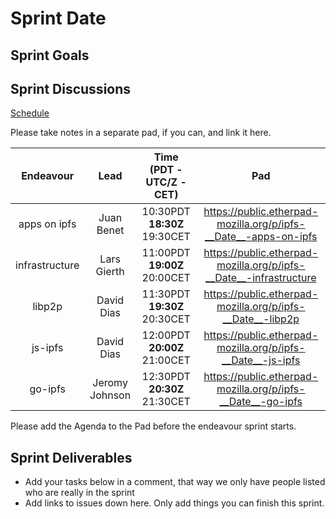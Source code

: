 # Sprint __Date__

## Sprint Goals

## Sprint Discussions

[Schedule](https://github.com/ipfs/pm#sprint-discussion-schedule)

Please take notes in a separate pad, if you can, and link it here.

Endeavour         | Lead           | Time (PDT - **UTC/Z** - CET) | Pad
:---------------: | :------------: | :--------------------------: | :----:
apps on ipfs      | Juan Benet     | 10:30PDT **18:30Z** 19:30CET | https://public.etherpad-mozilla.org/p/ipfs-__Date__-apps-on-ipfs
infrastructure    | Lars Gierth    | 11:00PDT **19:00Z** 20:00CET | https://public.etherpad-mozilla.org/p/ipfs-__Date__-infrastructure
libp2p            | David Dias     | 11:30PDT **19:30Z** 20:30CET | https://public.etherpad-mozilla.org/p/ipfs-__Date__-libp2p
js-ipfs           | David Dias     | 12:00PDT **20:00Z** 21:00CET | https://public.etherpad-mozilla.org/p/ipfs-__Date__-js-ipfs
go-ipfs           | Jeromy Johnson | 12:30PDT **20:30Z** 21:30CET | https://public.etherpad-mozilla.org/p/ipfs-__Date__-go-ipfs

Please add the Agenda to the Pad before the endeavour sprint starts.

## Sprint Deliverables

- Add your tasks below in a comment, that way we only have people listed who are really in the sprint
- Add links to issues down here. Only add things you can finish this sprint.
